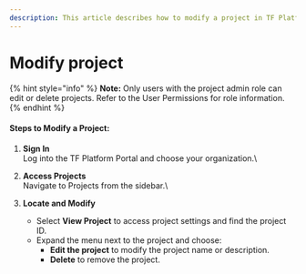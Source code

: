 ```yaml
---
description: This article describes how to modify a project in TF Platform.
---
```


# Modify project

{% hint style="info" %}
**Note:** Only users with the project admin role can edit or delete projects. Refer to the User Permissions for role information.
{% endhint %}

#### Steps to Modify a Project:

1. **Sign In**\
   Log into the TF Platform Portal and choose your organization.\

2. **Access Projects** \
   Navigate to Projects from the sidebar.\

3. **Locate and Modify**
   * Select **View Project** to access project settings and find the project ID.
   * Expand the menu next to the project and choose:
     * **Edit the project** to modify the project name or description.
     * **Delete** to remove the project.
